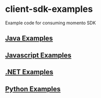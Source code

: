 # client-sdk-examples
Example code for consuming momento SDK

## [Java Examples](java/)

## [Javascript Examples](javascript/)

## [.NET Examples](dotnet/)

## [Python Examples](python/)
